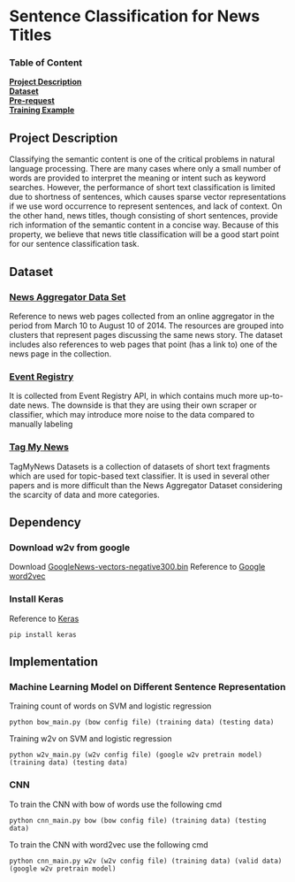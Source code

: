 # Sentence Classification for News Titles

### Table of Content
**[Project Description](#project-description)**<br>
**[Dataset](#dataset)**<br>
**[Pre-request](#dependency)**<br>
**[Training Example](#implementation)**<br>

## Project Description
Classifying the semantic content is one of the critical problems in natural language processing. There are many cases where only a small number of words are provided to interpret the meaning or intent such as keyword searches. However, the performance of short text classification is limited due to shortness of sentences, which causes sparse vector representations if we use word occurrence to represent sentences, and lack of context. On the other hand, news titles, though consisting of short sentences, provide rich information of the semantic content in a concise way. Because of this property, we believe that news title classification will be a good start point for our sentence classification task.

## Dataset
### [News Aggregator Data Set](https://archive.ics.uci.edu/ml/datasets/News+Aggregator)
Reference to news web pages collected from an online aggregator in the period from March 10 to August 10 of 2014. The resources are grouped into clusters that represent pages discussing the same news story. The dataset includes also references to web pages that point (has a link to) one of the news page in the collection.

### [Event Registry](http://eventregistry.org/documentation?tab=searchArticles)
It is collected from Event Registry API, in which contains much more up-to-date news. The downside is that they are using their own scraper or classifier, which may introduce more noise to the data compared to manually labeling

### [Tag My News](http://acube.di.unipi.it/tmn-dataset/)
TagMyNews Datasets is a collection of datasets of short text fragments which are used for topic-based text classifier. It is used in several other papers and is more difficult than the News Aggregator Dataset considering the scarcity of data and more categories.

## Dependency
### Download w2v from google
Download [GoogleNews-vectors-negative300.bin](https://drive.google.com/file/d/0B7XkCwpI5KDYNlNUTTlSS21pQmM/edit)
Reference to [Google word2vec](https://code.google.com/archive/p/word2vec/)

### Install Keras
Reference to [Keras](https://keras.io/)
```
pip install keras
```

## Implementation
### Machine Learning Model on Different Sentence Representation
Training count of words on SVM and logistic regression
```
python bow_main.py (bow config file) (training data) (testing data)
```
Training w2v on SVM and logistic regression
```
python w2v_main.py (w2v config file) (google w2v pretrain model) (training data) (testing data)
```

### CNN
To train the CNN with bow of words use the following cmd
```
python cnn_main.py bow (bow config file) (training data) (testing data)
```
To train the CNN with word2vec use the following cmd
```
python cnn_main.py w2v (w2v config file) (training data) (valid data) (google w2v pretrain model)
```
